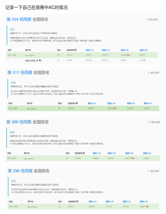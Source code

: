 记录一下自己在周赛中AC的情况

![图片](./2022-12-18.jpg "2022-12-18 AC")


![图片](./2022-09-18.jpg "2022-09-18 AC") 



![图片](./2022-07-03.jpg "2022-07-03 AC")



![图片](./2022-06-05.jpg "2022-06-05 AC")


